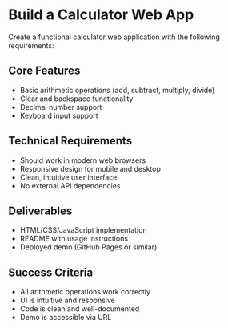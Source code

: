 # Build a Calculator Web App

Create a functional calculator web application with the following requirements:

## Core Features
- Basic arithmetic operations (add, subtract, multiply, divide)
- Clear and backspace functionality
- Decimal number support
- Keyboard input support

## Technical Requirements
- Should work in modern web browsers
- Responsive design for mobile and desktop
- Clean, intuitive user interface
- No external API dependencies

## Deliverables
- HTML/CSS/JavaScript implementation
- README with usage instructions
- Deployed demo (GitHub Pages or similar)

## Success Criteria
- All arithmetic operations work correctly
- UI is intuitive and responsive
- Code is clean and well-documented
- Demo is accessible via URL